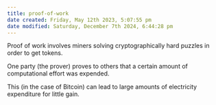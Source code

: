 ```yaml
---
title: proof-of-work
date created: Friday, May 12th 2023, 5:07:55 pm
date modified: Saturday, December 7th 2024, 6:44:28 pm
---
```


Proof of work involves miners solving cryptographically hard puzzles in
order to get tokens.

One party (the prover) proves to others that a certain amount of
computational effort was expended.

This (in the case of Bitcoin) can lead to large amounts of electricity
expenditure for little gain.
